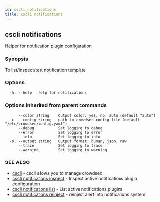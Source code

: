 ```yaml
---
id: cscli_notifications
title: cscli notifications
---
```

## cscli notifications

Helper for notification plugin configuration

### Synopsis

To list/inspect/test notification template

### Options

```
  -h, --help   help for notifications
```

### Options inherited from parent commands

```
      --color string    Output color: yes, no, auto (default "auto")
  -c, --config string   path to crowdsec config file (default "/etc/crowdsec/config.yaml")
      --debug           Set logging to debug
      --error           Set logging to error
      --info            Set logging to info
  -o, --output string   Output format: human, json, raw
      --trace           Set logging to trace
      --warning         Set logging to warning
```

### SEE ALSO

* [cscli](/cscli/cscli.md)	 - cscli allows you to manage crowdsec
* [cscli notifications inspect](/cscli/cscli_notifications_inspect.md)	 - Inspect active notifications plugin configuration
* [cscli notifications list](/cscli/cscli_notifications_list.md)	 - List active notifications plugins
* [cscli notifications reinject](/cscli/cscli_notifications_reinject.md)	 - reinject alert into notifications system

